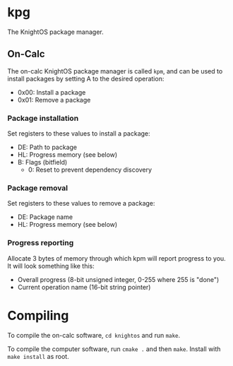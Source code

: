 # kpg

The KnightOS package manager.

## On-Calc

The on-calc KnightOS package manager is called `kpm`, and can be used to install
packages by setting A to the desired operation:

* 0x00: Install a package
* 0x01: Remove a package

### Package installation

Set registers to these values to install a package:

* DE: Path to package
* HL: Progress memory (see below)
* B: Flags (bitfield)
  * 0: Reset to prevent dependency discovery

### Package removal

Set registers to these values to remove a package:

* DE: Package name
* HL: Progress memory (see below)

### Progress reporting

Allocate 3 bytes of memory through which kpm will report progress to you. It will
look something like this:

* Overall progress (8-bit unsigned integer, 0-255 where 255 is "done")
* Current operation name (16-bit string pointer)

# Compiling

To compile the on-calc software, `cd knightos` and run `make`.

To compile the computer software, run `cmake .` and then `make`. Install with
`make install` as root.
